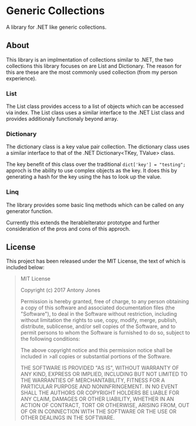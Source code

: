 # Generic Collections

A library for .NET like generic collections.

## About
This library is an implmentation of collections similar to .NET, the two collections this library focuses on are List<T> and Dictionary<T>. The reason for this are these are the most commonly used collection (from my person experience).

### List
The List class provides access to a list of objects which can be accessed via index. The List class uses a similar interface to the .NET List<T> class and provides additionaly functionaly beyond array.

### Dictionary
The dictionary class is a key value pair collection. The dictionary class uses a similar interface to that of the .NET Dictionary<TKey, TValue> class.

The key benefit of this class over the traditional `dict['key'] = "testing";` approch is the ability to use complex objects as the key. It does this by generating a hash for the key using the has to look up the value.

### Linq
The library provides some basic linq methods which can be called on any generator function. 

Currently this extends the IterableIterator prototype and further consideration of the pros and cons of this approch.

## License
This project has been released under the MIT License, the text of which is included below:
>MIT License
>
>Copyright (c) 2017 Antony Jones
>
>Permission is hereby granted, free of charge, to any person obtaining a copy
>of this software and associated documentation files (the "Software"), to deal
>in the Software without restriction, including without limitation the rights
>to use, copy, modify, merge, publish, distribute, sublicense, and/or sell
>copies of the Software, and to permit persons to whom the Software is
>furnished to do so, subject to the following conditions:
>
>The above copyright notice and this permission notice shall be included in >all
>copies or substantial portions of the Software.
>
>THE SOFTWARE IS PROVIDED "AS IS", WITHOUT WARRANTY OF ANY KIND, EXPRESS OR
>IMPLIED, INCLUDING BUT NOT LIMITED TO THE WARRANTIES OF MERCHANTABILITY,
>FITNESS FOR A PARTICULAR PURPOSE AND NONINFRINGEMENT. IN NO EVENT SHALL THE
>AUTHORS OR COPYRIGHT HOLDERS BE LIABLE FOR ANY CLAIM, DAMAGES OR OTHER
>LIABILITY, WHETHER IN AN ACTION OF CONTRACT, TORT OR OTHERWISE, ARISING FROM,
>OUT OF OR IN CONNECTION WITH THE SOFTWARE OR THE USE OR OTHER DEALINGS IN THE
>SOFTWARE.